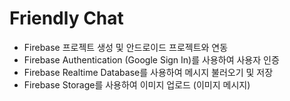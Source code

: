 # Friendly Chat

- Firebase 프로젝트 생성 및 안드로이드 프로젝트와 연동
- Firebase Authentication (Google Sign In)를 사용하여 사용자 인증
- Firebase Realtime Database를 사용하여 메시지 불러오기 및 저장
- Firebase Storage를 사용하여 이미지 업로드 (이미지 메시지)